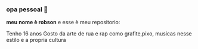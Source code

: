 ### opa pessoal 🙉
**meu nome è robson**
e esse è meu repositorio:

Tenho 16 anos
Gosto da arte de rua e rap como grafite,pixo, musicas nesse estilo e a propria cultura


